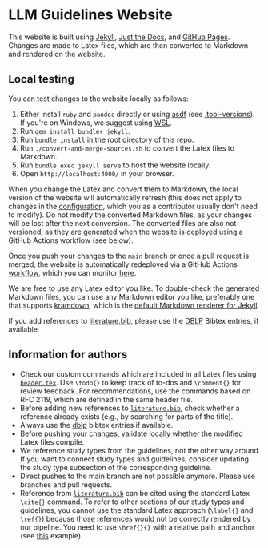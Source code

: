 # LLM Guidelines Website

This website is built using [Jekyll](https://jekyllrb.com/), [Just the Docs](https://just-the-docs.github.io/just-the-docs/), and [GitHub Pages](https://pages.github.com/).
Changes are made to Latex files, which are then converted to Markdown and rendered on the website.

## Local testing

You can test changes to the website locally as follows:

1. Either install `ruby` and `pandoc` directly or using [asdf](https://asdf-vm.com/) (see [.tool-versions](https://github.com/se-ubt/llm-guidelines-website/blob/main/.tool-versions)). If you're on Windows, we suggest using [WSL](https://learn.microsoft.com/en-us/windows/wsl/install).
2. Run `gem install bundler jekyll`.
3. Run `bundle install` in the root directory of this repo.
4. Run `./convert-and-merge-sources.sh` to convert the Latex files to Markdown.
5. Run `bundle exec jekyll serve` to host the website locally.
6. Open `http://localhost:4000/` in your browser.

When you change the Latex and convert them to Markdown, the local version of the website will automatically refresh (this does not apply to changes in the [configuration](https://github.com/se-ubt/llm-guidelines-website/blob/main/_config.yml), which you as a contributor usually don't need to modify).
Do not modify the converted Markdown files, as your changes will be lost after the next conversion.
The converted files are also not versioned, as they are generated when the website is deployed using a GitHub Actions workflow (see below).

Once you push your changes to the `main` branch or once a pull request is merged, the website is automatically redeployed via a GitHub Actions [workflow](https://github.com/se-ubt/llm-guidelines-website/blob/main/.github/workflows/pages.yml), which you can monitor [here](https://github.com/se-ubt/llm-guidelines-website).

We are free to use any Latex editor you like.
To double-check the generated Markdown files, you can use any Markdown editor you like, preferably one that supports [kramdown](https://kramdown.gettalong.org/), which is the [default Markdown renderer for Jekyll](https://jekyllrb.com/docs/configuration/markdown/#kramdown).

If you add references to [literature.bib](https://github.com/se-ubt/llm-guidelines-website/blob/main/literature.bib), please use the [DBLP](https://dblp.org/) Bibtex entries, if available.

## Information for authors

* Check our custom commands which are included in all Latex files using [`header.tex`](https://github.com/se-ubt/llm-guidelines-website/blob/main/header.tex). Use `\todo{}` to keep track of to-dos and `\comment{}` for review feedback. For recommendations, use the commands based on RFC 2119, which are defined in the same header file.
* Before adding new references to [`literature.bib`](https://github.com/se-ubt/llm-guidelines-website/blob/main/literature.bib), check whether a reference already exists (e.g., by searching for parts of the title).
* Always use the [dblp](https://dblp.org/) bibtex entries if available.
* Before pushing your changes, validate locally whether the modified Latex files compile.
* We reference study types from the guidelines, not the other way around. If you want to connect study types and guidelines, consider updating the study type subsection of the corresponding guideline.
* Direct pushes to the main branch are not possible anymore. Please use branches and pull requests.
* Reference from [`literature.bib`](https://github.com/se-ubt/llm-guidelines-website/blob/main/literature.bib) can be cited using the standard Latex `\cite{}` command. To refer to other sections of our study types and guidelines, you cannot use the standard Latex approach (`\label{}` and `\ref{}`) because those references would not be correctly rendered by our pipeline. You need to use `\href{}{}` with a relative path and anchor (see [this](https://github.com/se-ubt/llm-guidelines-website/blob/797e39669073fe2d9a95bca84d97b74393d878d1/guidelines/_sources/01_declare-usage-and-role.tex#L24) example).

